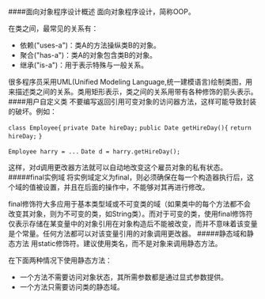 ####面向对象程序设计概述
面向对象程序设计，简称OOP。

在类之间，最常见的关系有：

* 依赖("uses-a")：类A的方法操纵类B的对象。
* 聚合("has-a")：类A的对象包含类B的对象。
* 继承("is-a")：用于表示特殊与一般关系。

很多程序员采用UML(Unified Modeling Language,统一建模语言)绘制类图，用来描述类之间的关系。类用矩形表示，类之间的关系用带有各种修饰的箭头表示。
####用户自定义类
不要编写返回引用可变对象的访问器方法，这样可能导致封装的破坏。例如：

`class Employee{`
`private Date hireDay;`
`public Date getHireDay(){`
`return hireDay;`
`}`

`Employee harry = ...`
`Date d = harry.getHireDay();`

这样，对d调用更改器方法就可以自动地改变这个雇员对象的私有状态。
#####final实例域
将实例域定义为final，则必须确保在每一个构造器执行后，这个域的值被设置，并且在后面的操作中，不能够对其再进行修改。

final修饰符大多应用于基本类型域或不可变类的域（如果类中的每个方法都不会改变其对象，则为不可变的类，如String类）。而对于可变的类，使用final修饰符仅表示存储在某变量中的对象引用在对象构造后不能被改变，而并不意味着该变量是个常量。任何方法都可以对该变量引用的对象调用更改器。
#####静态域和静态方法
用static修饰符。建议使用类名，而不是对象来调用静态方法。

在下面两种情况下使用静态方法：

* 一个方法不需要访问对象状态，其所需参数都是通过显式参数提供。
* 一个方法只需要访问类的静态域。
